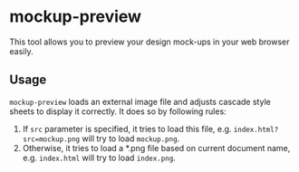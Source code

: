 # mockup-preview

This tool allows you to preview your design mock-ups in your web browser easily.

## Usage

`mockup-preview` loads an external image file and adjusts cascade style sheets to display it correctly. It does so by following rules:

1. If `src` parameter is specified, it tries to load this file, e.g. `index.html?src=mockup.png` will try to load `mockup.png`.
2. Otherwise, it tries to load a *.png file based on current document name, e.g. `index.html` will try to load `index.png`.